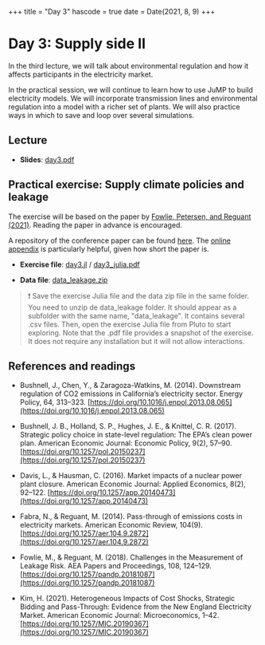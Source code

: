 +++
title = "Day 3"
hascode = true
date = Date(2021, 8, 9)
+++

# Day 3: Supply side II

In the third lecture, we will talk about environmental regulation and how it affects participants in the electricity market. 

In the practical session, we will continue to learn how to use JuMP to build electricity models. We will incorporate transmission lines and environmental regulation into a model with a richer set of plants. We will also practice ways in which to save and loop over several simulations.

## Lecture

* **Slides**: [day3.pdf](/materials/day3/day3.pdf)

## Practical exercise: Supply climate policies and leakage

The exercise will be based on the paper by [Fowlie, Petersen, and Reguant (2021)](/materials/day3/pandp.20211073.pdf). Reading the paper in advance is encouraged.

A repository of the conference paper can be found [here](https://www.openicpsr.org/openicpsr/project/131024/version/V1/view). The [online appendix](https://www.aeaweb.org/content/file?id=14554) is particularly helpful, given how short the paper is.

* **Exercise file**: [day3.jl](/materials/day3/day3.jl) / [day3_julia.pdf](/materials/day3/day3_julia.pdf)

* **Data file**: [data_leakage.zip](/materials/day3/data_leakage.zip)

<!-- ## Homework -->
> :exclamation: Save the exercise Julia file and the data zip file in the same folder. You need to unzip de data\_leakage folder. It should appear as a subfolder with the same name, "data\_leakage". It contains several .csv files. Then, open the exercise Julia file from Pluto to start exploring. 
Note that the .pdf file provides a snapshot of the exercise. It does not require any installation but it will not allow interactions.

## References and readings

* Bushnell, J., Chen, Y., & Zaragoza-Watkins, M. (2014). Downstream regulation of CO2 emissions in California’s electricity sector. Energy Policy, 64, 313–323. [https://doi.org/10.1016/j.enpol.2013.08.065](https://doi.org/10.1016/j.enpol.2013.08.065)

* Bushnell, J. B., Holland, S. P., Hughes, J. E., & Knittel, C. R. (2017). Strategic policy choice in state-level regulation: The EPA’s clean power plan. American Economic Journal: Economic Policy, 9(2), 57–90. [https://doi.org/10.1257/pol.20150237](https://doi.org/10.1257/pol.20150237)

* Davis, L., & Hausman, C. (2016). Market impacts of a nuclear power plant closure. American Economic Journal: Applied Economics, 8(2), 92–122. [https://doi.org/10.1257/app.20140473](https://doi.org/10.1257/app.20140473)

* Fabra, N., & Reguant, M. (2014). Pass-through of emissions costs in electricity markets. American Economic Review, 104(9). [https://doi.org/10.1257/aer.104.9.2872](https://doi.org/10.1257/aer.104.9.2872)

* Fowlie, M., & Reguant, M. (2018). Challenges in the Measurement of Leakage Risk. AEA Papers and Proceedings, 108, 124–129. [https://doi.org/10.1257/pandp.20181087](https://doi.org/10.1257/pandp.20181087)

* Kim, H. (2021). Heterogeneous Impacts of Cost Shocks, Strategic Bidding and Pass-Through: Evidence from the New England Electricity Market. American Economic Journal: Microeconomics, 1–42. [https://doi.org/10.1257/MIC.20190367](https://doi.org/10.1257/MIC.20190367)

